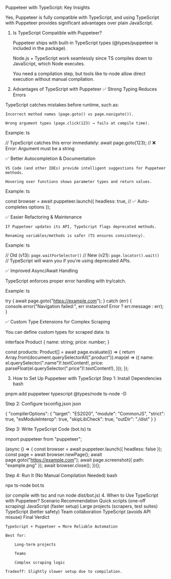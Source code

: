 Puppeteer with TypeScript: Key Insights

Yes, Puppeteer is fully compatible with TypeScript, and using TypeScript with Puppeteer provides significant advantages over plain JavaScript.
1. Is TypeScript Compatible with Puppeteer?

    Puppeteer ships with built-in TypeScript types (@types/puppeteer is included in the package).

    Node.js + TypeScript work seamlessly since TS compiles down to JavaScript, which Node executes.

    You need a compilation step, but tools like ts-node allow direct execution without manual compilation.

2. Advantages of TypeScript with Puppeteer
✅ Strong Typing Reduces Errors

TypeScript catches mistakes before runtime, such as:

    Incorrect method names (page.goto() vs page.navigate()).

    Wrong argument types (page.click(123) → fails at compile time).

Example:
ts

// TypeScript catches this error immediately:
await page.goto(123); // ❌ Error: Argument must be a string

✅ Better Autocompletion & Documentation

    VS Code (and other IDEs) provide intelligent suggestions for Puppeteer methods.

    Hovering over functions shows parameter types and return values.

Example:
ts

const browser = await puppeteer.launch({
  headless: true, // ✅ Auto-completes options
});

✅ Easier Refactoring & Maintenance

    If Puppeteer updates its API, TypeScript flags deprecated methods.

    Renaming variables/methods is safer (TS ensures consistency).

Example:
ts

// Old (v13): `page.waitForSelector()`
// New (v21): `page.locator().wait()`  
// TypeScript will warn you if you're using deprecated APIs.

✅ Improved Async/Await Handling

TypeScript enforces proper error handling with try/catch.

Example:
ts

try {
  await page.goto("https://example.com");
} catch (err) {
  console.error("Navigation failed:", err instanceof Error ? err.message : err);
}

✅ Custom Type Extensions for Complex Scraping

You can define custom types for scraped data:
ts

interface Product {
  name: string;
  price: number;
}

const products: Product[] = await page.evaluate(() => {
  return Array.from(document.querySelectorAll(".product")).map(el => ({
    name: el.querySelector(".name")!.textContent!,
    price: parseFloat(el.querySelector(".price")!.textContent!),
  }));
});

3. How to Set Up Puppeteer with TypeScript
Step 1: Install Dependencies
bash

pnpm add puppeteer typescript @types/node ts-node -D

Step 2: Configure tsconfig.json
json

{
  "compilerOptions": {
    "target": "ES2020",
    "module": "CommonJS",
    "strict": true,
    "esModuleInterop": true,
    "skipLibCheck": true,
    "outDir": "./dist"
  }
}

Step 3: Write TypeScript Code (bot.ts)
ts

import puppeteer from "puppeteer";

(async () => {
  const browser = await puppeteer.launch({ headless: false });
  const page = await browser.newPage();
  await page.goto("https://example.com");
  await page.screenshot({ path: "example.png" });
  await browser.close();
})();

Step 4: Run It (No Manual Compilation Needed)
bash

npx ts-node bot.ts

(or compile with tsc and run node dist/bot.js)
4. When to Use TypeScript with Puppeteer?
Scenario	Recommendation
Quick scripts (one-off scraping)	JavaScript (faster setup)
Large projects (scrapers, test suites)	TypeScript (better safety)
Team collaboration	TypeScript (avoids API misuse)
Final Verdict

    TypeScript + Puppeteer = More Reliable Automation

    Best for:

        Long-term projects

        Teams

        Complex scraping logic

    Tradeoff: Slightly slower setup due to compilation.
